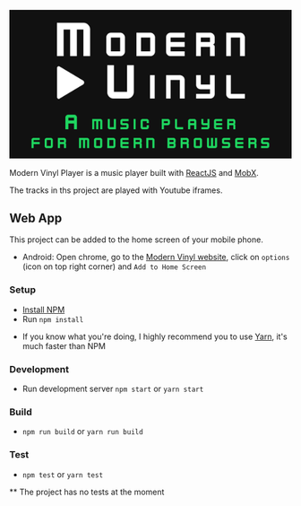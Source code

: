 ![Modern Vinyl Player. A music player for modern browsers](public/preview/large.png)

Modern Vinyl Player is a music player built with [ReactJS](https://facebook.github.io/react/) and [MobX](https://mobxjs.github.io/mobx/).

The tracks in ths project are played with Youtube iframes.

## Web App
This project can be added to the home screen of your mobile phone.
- Android: Open chrome, go to the [Modern Vinyl website](https://modern-vinyl-player.herokuapp.com/), click on `options` (icon on top right corner) and `Add to Home Screen` 

### Setup
- [Install NPM](https://www.npmjs.com/get-npm)
- Run `npm install`

* If you know what you're doing, I highly recommend you to use [Yarn](https://yarnpkg.com/), it's much faster than NPM

### Development
- Run development server `npm start` or `yarn start`

### Build
- `npm run build` or `yarn run build`

### Test
- `npm test` or `yarn test`

** The project has no tests at the moment
